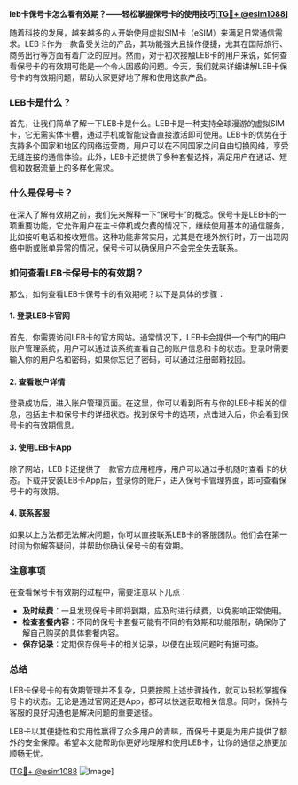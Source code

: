 **leb卡保号卡怎么看有效期？——轻松掌握保号卡的使用技巧[[TG💪+ @esim1088](https://t.me/s/esim1088)]**

随着科技的发展，越来越多的人开始使用虚拟SIM卡（eSIM）来满足日常通信需求。LEB卡作为一款备受关注的产品，其功能强大且操作便捷，尤其在国际旅行、商务出行等方面有着广泛的应用。然而，对于初次接触LEB卡的用户来说，如何查看保号卡的有效期可能是一个令人困惑的问题。今天，我们就来详细讲解LEB卡保号卡的有效期问题，帮助大家更好地了解和使用这款产品。

### LEB卡是什么？

首先，让我们简单了解一下LEB卡是什么。LEB卡是一种支持全球漫游的虚拟SIM卡，它无需实体卡槽，通过手机或智能设备直接激活即可使用。LEB卡的优势在于支持多个国家和地区的网络运营商，用户可以在不同国家之间自由切换网络，享受无缝连接的通信体验。此外，LEB卡还提供了多种套餐选择，满足用户在通话、短信和数据流量上的多样化需求。

### 什么是保号卡？

在深入了解有效期之前，我们先来解释一下“保号卡”的概念。保号卡是LEB卡的一项重要功能，它允许用户在主卡停机或欠费的情况下，继续使用基本的通信服务，比如接听电话和接收短信。这种功能非常实用，尤其是在境外旅行时，万一出现网络中断或账单异常的情况，保号卡可以确保用户不会完全失去联系。

### 如何查看LEB卡保号卡的有效期？

那么，如何查看LEB卡保号卡的有效期呢？以下是具体的步骤：

#### 1. 登录LEB卡官网

首先，你需要访问LEB卡的官方网站。通常情况下，LEB卡会提供一个专门的用户账户管理系统，用户可以通过该系统查看自己的账户信息和卡的状态。登录时需要输入你的用户名和密码，如果你忘记了密码，可以通过注册邮箱找回。

#### 2. 查看账户详情

登录成功后，进入账户管理页面。在这里，你可以看到所有与你的LEB卡相关的信息，包括主卡和保号卡的详细状态。找到保号卡的选项，点击进入后，你会看到保号卡的有效期信息。

#### 3. 使用LEB卡App

除了网站，LEB卡还提供了一款官方应用程序，用户可以通过手机随时查看卡的状态。下载并安装LEB卡App后，登录你的账户，进入保号卡管理界面，即可查看保号卡的有效期。

#### 4. 联系客服

如果以上方法都无法解决问题，你可以直接联系LEB卡的客服团队。他们会在第一时间为你解答疑问，并帮助你确认保号卡的有效期。

### 注意事项

在查看保号卡有效期的过程中，需要注意以下几点：

- **及时续费**：一旦发现保号卡即将到期，应及时进行续费，以免影响正常使用。
- **检查套餐内容**：不同的保号卡套餐可能有不同的有效期和功能限制，确保你了解自己购买的具体套餐内容。
- **保存记录**：定期保存保号卡的相关记录，以便在出现问题时有据可查。

### 总结

LEB卡保号卡的有效期管理并不复杂，只要按照上述步骤操作，就可以轻松掌握保号卡的状态。无论是通过官网还是App，都可以快速获取相关信息。同时，保持与客服的良好沟通也是解决问题的重要途径。

LEB卡以其便捷性和实用性赢得了众多用户的青睐，而保号卡更是为用户提供了额外的安全保障。希望本文能帮助你更好地理解和使用LEB卡，让你的通信之旅更加顺畅无忧。

[[TG💪+ @esim1088](https://t.me/s/esim1088) ![Image](https://i.postimg.cc/4NQfJmqS/Snipaste-2025-05-13-00-14-12.png)]